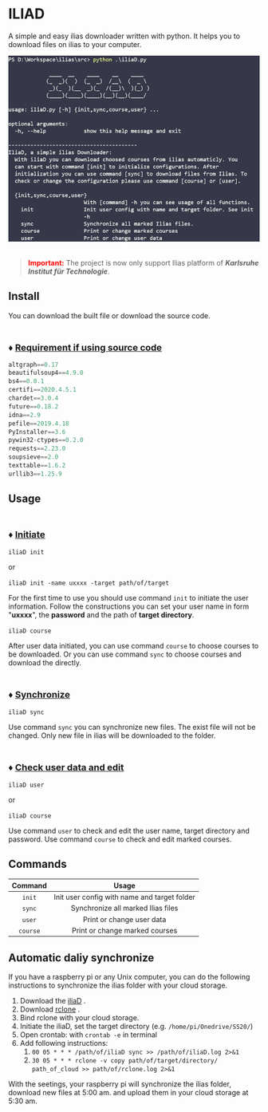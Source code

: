 # ILIAD

A simple and easy ilias downloader written with python. It helps you to download files on ilias to your computer.

<div align=""><img src="pic/titlr.png" alt="Image" style="zoom:70%;" /></div>
</br>

> **<font color="red">Important:</font>** The project is now only support Ilias platform of ***Karlsruhe Institut für Technologie***.


## Install 

You can download the built file or download the source code.


</br>

<font size='4'>**&diams; <u>Requirement if using source code**</font></u>

```python
altgraph==0.17
beautifulsoup4==4.9.0
bs4==0.0.1
certifi==2020.4.5.1
chardet==3.0.4
future==0.18.2
idna==2.9
pefile==2019.4.18
PyInstaller==3.6
pywin32-ctypes==0.2.0
requests==2.23.0
soupsieve==2.0
texttable==1.6.2
urllib3==1.25.9
```
## Usage

</br>

<font size='4'>**&diams; <u>Initiate**</font></u>

``iliaD init`` 

or

``iliaD init -name uxxxx -target path/of/target``

For the first time to use you should use command ``init`` to initiate the user information. Follow the constructions you can set your user name in form "**uxxxx**", the **password** and the path of **target directory**.

``iliaD course``


After user data initiated, you can use command ``course`` to choose courses to be downloaded. Or you can use command ``sync`` to choose courses and download the directly.

</br>

<font size='4'>**&diams; <u>Synchronize**</font></u>

``iliaD sync``

Use command ``sync`` you can synchronize new files. The exist file will not be changed. Only new file in ilias will be downloaded to the folder.

</br>

<font size='4'>**&diams; <u>Check user data and edit**</font></u>

``iliaD user``

or

``iliaD course``

Use command ``user`` to check and edit the user name, target directory and password. Use command ``course`` to check and edit marked courses.


## Commands

|Command | Usage |
|:-:|:-:|
| ``init`` |Init user config with name and target folder |
|``sync`` |Synchronize all marked Ilias files |
|``user`` | Print or change user data|
|``course`` |Print or change marked courses |


## Automatic daliy synchronize

If you have a raspberry pi or any Unix computer, you can do the following instructions to synchronize the ilias folder with your cloud storage.

1. Download the [iliaD](https://github.com/cold-soda-jay/iliaD) .
2. Download [rclone](https://rclone.org/) .
3. Bind rclone with your cloud storage.
4. Initiate the iliaD, set the target directory (e.g. ``/home/pi/Onedrive/SS20/``)
5. Open crontab: with ``crontab -e`` in terminal
6. Add following instructions:
    1. ``00 05 * * * /path/of/iliaD sync >> /path/of/iliaD.log 2>&1``
    2. ``30 05 * * * rclone -v copy path/of/target/directory/ path_of_cloud >> path/of/rclone.log 2>&1``

With the seetings, your raspberry pi will synchronize the ilias folder, download new files at 5:00 am. and upload them in your cloud storage at 5:30 am.

